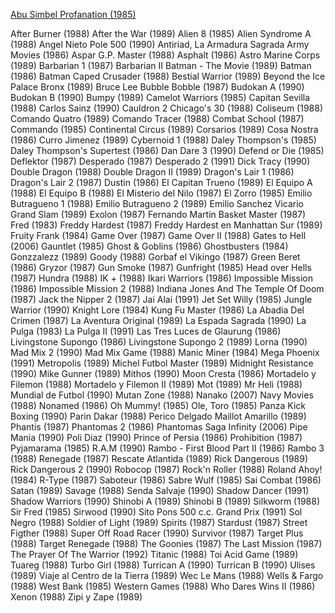 <a href="https://github.com/EmuZONE/AmstradCPC/raw/master/Roms/Abu%20Simbel%20Profanation%20(1985).DSK">Abu Simbel Profanation (1985)</a><p>
After Burner (1988)
After the War (1989)
Alien 8 (1985)
Alien Syndrome A (1988)
Angel Nieto Pole 500 (1990)
Antiriad, La Armadura Sagrada
Army Movies (1986)
Aspar G.P. Master (1988)
Asphalt (1986)
Astro Marine Corps (1989)
Barbarian 1 (1987)
Barbarian II
Batman - The Movie (1989)
Batman (1986)
Batman Caped Crusader (1988)
Bestial Warrior (1989)
Beyond the Ice Palace
Bronx (1989)
Bruce Lee
Bubble Bobble (1987)
Budokan A (1990)
Budokan B (1990)
Bumpy (1989)
Camelot Warriors (1985)
Capitan Sevilla (1988)
Carlos Sainz (1990)
Cauldron 2
Chicago's 30 (1988)
Coliseum (1988)
Comando Quatro (1989)
Comando Tracer (1988)
Combat School (1987)
Commando (1985)
Continental Circus (1989)
Corsarios (1989)
Cosa Nostra (1986)
Curro Jimenez (1989)
Cybernoid 1 (1988)
Daley Thompson's (1985)
Daley Thompson's Supertest (1986)
Dan Dare 3 (1990)
Defend or Die (1985)
Deflektor (1987)
Desperado (1987)
Desperado 2 (1991)
Dick Tracy (1990)
Double Dragon (1988)
Double Dragon II (1989)
Dragon's Lair 1 (1986)
Dragon's Lair 2 (1987)
Dustin (1986)
El Capitan Trueno (1989)
El Equipo A (1988)
El Equipo B (1988)
El Misterio del Nilo (1987)
El Zorro (1985)
Emilio Butragueno 1 (1988)
Emilio Butragueno 2 (1989)
Emilio Sanchez Vicario Grand Slam (1989)
Exolon (1987)
Fernando Martin Basket Master (1987)
Fred (1983)
Freddy Hardest (1987)
Freddy Hardest en Manhattan Sur (1989)
Fruity Frank (1984)
Game Over (1987)
Game Over II (1988)
Gates to Hell (2006)
Gauntlet (1985)
Ghost & Goblins (1986)
Ghostbusters (1984)
Gonzzalezz (1989)
Goody (1988)
Gorbaf el Vikingo (1987)
Green Beret (1986)
Gryzor (1987)
Gun Smoke (1987)
Gunfright (1985)
Head over Hells (1987)
Hundra (1988)
IK + (1988)
Ikari Warriors (1986)
Impossible Mission (1986)
Impossible Mission 2 (1988)
Indiana Jones And The Temple Of Doom (1987)
Jack the Nipper 2 (1987)
Jai Alai (1991)
Jet Set Willy (1985)
Jungle Warrior (1990)
Knight Lore (1984)
Kung Fu Master (1986)
La Abadia Del Crimen (1987)
La Aventura Original (1989)
La Espada Sagrada (1990)
La Pulga (1983)
La Pulga II (1991)
Las Tres Luces de Glaurung (1986)
Livingstone Supongo (1986)
Livingstone Supongo 2 (1989)
Lorna (1990)
Mad Mix 2 (1990)
Mad Mix Game (1988)
Manic Miner (1984)
Mega Phoenix (1991)
Metropolis (1989)
Michel Futbol Master (1989)
Midnight Resistance (1990)
Mike Gunner (1989)
Mithos (1990)
Moon Cresta (1986)
Mortadelo y Filemon (1988)
Mortadelo y Filemon II (1989)
Mot (1989)
Mr Heli (1988)
Mundial de Futbol (1990)
Mutan Zone (1988)
Nanako (2007)
Navy Movies (1988)
Nonamed (1986)
Oh Mummy! (1985)
Ole, Toro (1985)
Panza Kick Boxing (1990)
Parin Dakar (1988)
Perico Delgado Maillot Amarillo (1989)
Phantis (1987)
Phantomas 2 (1986)
Phantomas Saga Infinity (2006)
Pipe Mania (1990)
Poli Diaz  (1990)
Prince of Persia (1986)
Prohibition (1987)
Pyjamarama (1985)
R.A.M (1990)
Rambo - First Blood Part II (1986)
Rambo 3 (1988)
Renegade (1987)
Rescate Atlantida (1989)
Rick Dangerous (1989)
Rick Dangerous 2 (1990)
Robocop (1987)
Rock'n Roller (1988)
Roland Ahoy! (1984)
R-Type (1987)
Saboteur (1986)
Sabre Wulf (1985)
Sai Combat (1986)
Satan (1989)
Savage (1988)
Senda Salvaje (1990)
Shadow Dancer (1991)
Shadow Warriors (1990)
Shinobi A (1989)
Shinobi B (1989)
Silkworm (1988)
Sir Fred (1985)
Sirwood (1990)
Sito Pons 500 c.c. Grand Prix (1991)
Sol Negro (1988)
Soldier of Light (1989)
Spirits (1987)
Stardust (1987)
Street Figther (1988)
Super Off Road Racer (1990)
Survivor (1987)
Target Plus (1988)
Target Renegade (1988)
The Goonies (1987)
The Last Mission (1987)
The Prayer Of The Warrior (1992)
Titanic (1988)
Toi Acid Game (1989)
Tuareg (1988)
Turbo Girl (1988)
Turrican A (1990)
Turrican B (1990)
Ulises (1989)
Viaje al Centro de la Tierra (1989)
Wec Le Mans (1988)
Wells & Fargo (1988)
West Bank (1985)
Western Games (1988)
Who Dares Wins II (1986)
Xenon (1988)
Zipi y Zape (1989)
